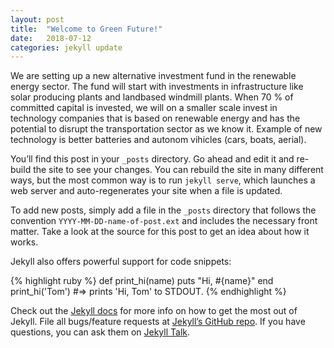 ```yaml
---
layout: post
title:  "Welcome to Green Future!"
date:   2018-07-12
categories: jekyll update
---
```


We are setting up a new alternative investment fund in the renewable energy sector.
The fund will start with investments in infrastructure like solar producing plants
and landbased windmill plants. When 70 % of committed capital is invested, we will
on a smaller scale invest in technology companies that is based on renewable energy
and has the potential to disrupt the transportation sector as we know it. Example of
new technology is better batteries and autonom vihicles (cars, boats, aerial).


You’ll find this post in your `_posts` directory. Go ahead and edit it and re-build the site to see your changes. You can rebuild the site in many different ways, but the most common way is to run `jekyll serve`, which launches a web server and auto-regenerates your site when a file is updated.

To add new posts, simply add a file in the `_posts` directory that follows the convention `YYYY-MM-DD-name-of-post.ext` and includes the necessary front matter. Take a look at the source for this post to get an idea about how it works.

Jekyll also offers powerful support for code snippets:

{% highlight ruby %}
def print_hi(name)
  puts "Hi, #{name}"
end
print_hi('Tom')
#=> prints 'Hi, Tom' to STDOUT.
{% endhighlight %}

Check out the [Jekyll docs][jekyll-docs] for more info on how to get the most out of Jekyll. File all bugs/feature requests at [Jekyll’s GitHub repo][jekyll-gh]. If you have questions, you can ask them on [Jekyll Talk][jekyll-talk].

[jekyll-docs]: http://jekyllrb.com/docs/home
[jekyll-gh]:   https://github.com/jekyll/jekyll
[jekyll-talk]: https://talk.jekyllrb.com/

